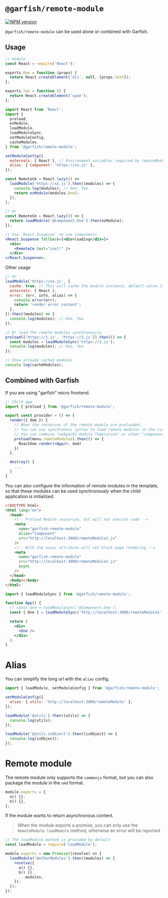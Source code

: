 # `@garfish/remote-module`

[![NPM version](https://img.shields.io/npm/v/@garfish/remote-module.svg?style=flat-square)](https://www.npmjs.com/package/@garfish/remote-module)

`@garfish/remote-module` can be used alone or combined with Garfish.

## Usage

```js
// module
const React = require('React');

exports.One = function (props) {
  return React.createElement('div', null, [props.text]);
};

exports.Two = function () {
  return React.createElement('span');
};
```

```jsx
import React from 'React';
import {
  preload,
  esModule,
  loadModule,
  loadModuleSync,
  setModuleConfig,
  cacheModules,
} from '@garfish/remote-module';

setModuleConfig({
  externals: { React }, // Environment variables required by remoteModules
  alias: { Component: 'https://xx.js' },
});

const RemoteCm = React.lazy(() =>
  loadModule('https://xx.js').then((modules) => {
    console.log(modules); // One, Two
    return esModule(modules.One);
  }),
);

// Or
const RemoteCm = React.lazy(() => {
  return loadModule('@Component.One').then(esModule);
});

// Use `React.Suspense` to use components
<React.Suspense fallback={<div>loading</div>}>
  <div>
    <RemoteCm text="cool!" />
  </div>
</React.Suspense>;
```

Other usage

```js
// Or
loadModule('https://xx.js', {
  cache: true, // This will cache the module instance, default value is `true`
  externals: { React },
  error: (err, info, alias) => {
    console.error(err);
    return 'render error content';
  },
}).then((modules) => {
  console.log(modules); // One, Two
});

// Or load the remote modules synchronously
preload(['https://1.js', 'https://2.js']).then(() => {
  const modules = loadModuleSync('https://1.js');
  console.log(modules); // One, Two
});

// View already cached modules
console.log(cacheModules);
```

## Combined with Garfish

If you are using "garfish" micro frontend.

```jsx
// Child app
import { preload } from '@garfish/remote-module';

export const provider = () => {
  render({ dom }) {
    // When the resources of the remote module are preloaded,
    // You can use synchronous syntax to load remote modules in the current application.
    // You can combine "webpack5 module federation" or other "component markets"
    preload(menu.remoteModules).then(() => {
      ReactDom.render(<App/>, dom)
    })
  },

  destroy() {
    ...
  }
}
```

You can also configure the information of remote modules in the template, so that these modules can be used synchronously when the child application is initialized.

```html
<!DOCTYPE html>
<html lang="en">
  <head>
    <!-- Preload Module resources, but will not execute code -->
    <meta
      name="garfish-remote-module"
      alias="Component"
      src="http://localhost:3000/remoteModule1.js"
    />
    <!-- With the async attribute will not block page rendering -->
    <meta
      name="garfish-remote-module"
      src="http://localhost:3000/remoteModule2.js"
      async
    />
  </head>
  <body></body>
</html>
```

```jsx
import { loadModuleSync } from '@garfish/remote-module';

function App() {
  // const One = loadModuleSync('@Component.One');
  const { One } = loadModuleSync('http://localhost:3000/remoteModule1');

  return (
    <div>
      <One />
    </div>
  );
}
```

# Alias

You can simplify the long url with the `alias` config.

```js
import { loadModule, setModuleConfig } from '@garfish/remote-module';

setModuleConfig({
  alias: { utils: 'http://localhost:3000/remoteModule' },
});

loadModule('@utils').then((utils) => {
  console.log(utils);
});

loadModule('@utils.isObject').then((isObject) => {
  console.log(isObject);
});
```

# Remote module

The remote module only supports the `commonjs` format, but you can also package the module in the `umd` format.

```js
module.exports = {
  a() {},
  b() {},
};
```

If the module wants to return asynchronous content.

> When the module exports a promise, you can only use the `RemoteModule.loadModule` method, otherwise an error will be reported.

```js
// The loadModule method is provided by default
const loadModule = require('loadModule');

module.exports = new Promise((resolve) => {
  loadModule('@otherModules').then((modules) => {
    resolve({
      a() {},
      b() {},
      ...modules,
    });
  });
});
```
